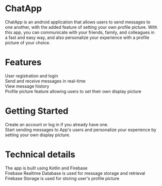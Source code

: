 # ChatApp
ChatApp is an android application that allows users to send messages to one another, with the added feature of setting your own profile picture. With this app, you can communicate with your friends, family, and colleagues in a fast and easy way, and also personalize your experience with a profile picture of your choice.

# Features
User registration and login\
Send and receive messages in real-time\
View message history\
Profile picture feature allowing users to set their own display picture

# Getting Started
Create an account or log in if you already have one.\
Start sending messages to App's users and personalize your experience by setting your own display picture.

# Technical details
The app is built using Kotlin and Firebase\
Firebase Realtime Database is used for message storage and retrieval\
Firebase Storage is used for storing user's profile picture


